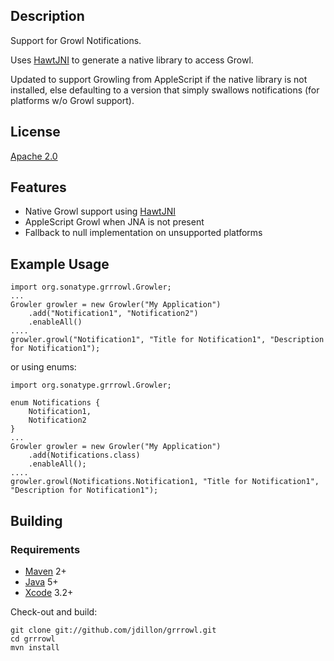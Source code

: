 Description
-----------

Support for Growl Notifications.

Uses [HawtJNI](http://hawtjni.fusesource.org/) to generate a native library to access Growl.

Updated to support Growling from AppleScript if the native library is not installed, else defaulting
to a version that simply swallows notifications (for platforms w/o Growl support).

License
-------

[Apache 2.0](http://www.apache.org/licenses/LICENSE-2.0.html)

Features
--------

* Native Growl support using [HawtJNI](http://hawtjni.fusesource.org/)
* AppleScript Growl when JNA is not present
* Fallback to null implementation on unsupported platforms

Example Usage
-------------

    import org.sonatype.grrrowl.Growler;
    ...
    Growler growler = new Growler("My Application")
        .add("Notification1", "Notification2")
        .enableAll()
    ....
    growler.growl("Notification1", "Title for Notification1", "Description for Notification1");

or using enums:

    import org.sonatype.grrrowl.Growler;
    
    enum Notifications {
        Notification1,
        Notification2 
    }
    ...
    Growler growler = new Growler("My Application")
        .add(Notifications.class)
        .enableAll();
    ....
    growler.growl(Notifications.Notification1, "Title for Notification1", "Description for Notification1");

Building
--------

### Requirements

* [Maven](http://maven.apache.org) 2+
* [Java](http://java.sun.com/) 5+
* [Xcode](http://developer.apple.com/technology/xcode.html) 3.2+

Check-out and build:

    git clone git://github.com/jdillon/grrrowl.git
    cd grrrowl
    mvn install
